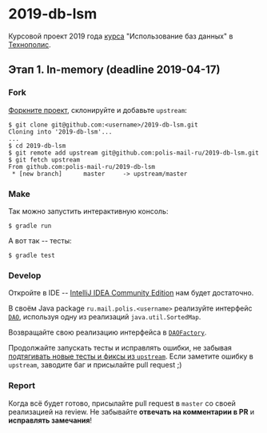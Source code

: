 # 2019-db-lsm
Курсовой проект 2019 года [курса](https://polis.mail.ru/curriculum/program/discipline/790/) "Использование баз данных" в [Технополис](https://polis.mail.ru).

## Этап 1. In-memory (deadline 2019-04-17)
### Fork
[Форкните проект](https://help.github.com/articles/fork-a-repo/), склонируйте и добавьте `upstream`:
```
$ git clone git@github.com:<username>/2019-db-lsm.git
Cloning into '2019-db-lsm'...
...
$ cd 2019-db-lsm
$ git remote add upstream git@github.com:polis-mail-ru/2019-db-lsm.git
$ git fetch upstream
From github.com:polis-mail-ru/2019-db-lsm
 * [new branch]      master     -> upstream/master
```

### Make
Так можно запустить интерактивную консоль:
```
$ gradle run
```

А вот так -- тесты:
```
$ gradle test
```

### Develop
Откройте в IDE -- [IntelliJ IDEA Community Edition](https://www.jetbrains.com/idea/) нам будет достаточно.

В своём Java package `ru.mail.polis.<username>` реализуйте интерфейс [`DAO`](src/main/java/ru/mail/polis/DAO.java), используя одну из реализаций `java.util.SortedMap`. 

Возвращайте свою реализацию интерфейса в [`DAOFactory`](src/main/java/ru/mail/polis/DAOFactory.java#L48).

Продолжайте запускать тесты и исправлять ошибки, не забывая [подтягивать новые тесты и фиксы из `upstream`](https://help.github.com/articles/syncing-a-fork/). Если заметите ошибку в `upstream`, заводите баг и присылайте pull request ;)

### Report
Когда всё будет готово, присылайте pull request в `master` со своей реализацией на review. Не забывайте **отвечать на комментарии в PR** и **исправлять замечания**!
